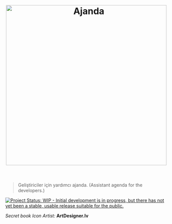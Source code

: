 <h1 align="center">
	<br>
	<img width="500" src="https://github.com/nuriu/ajanda/blob/develop/front-end/src/assets/logo.png" alt="Ajanda">
	<br>
	<br>
</h1>

> Geliştiriciler için yardımcı ajanda. (Assistant agenda for the developers.)

[![Project Status: WIP - Initial development is in progress, but there has not yet been a stable, usable release suitable for the public.](http://www.repostatus.org/badges/latest/wip.svg)](http://www.repostatus.org/#wip)

*Secret book Icon Artist:* **ArtDesigner.lv**
